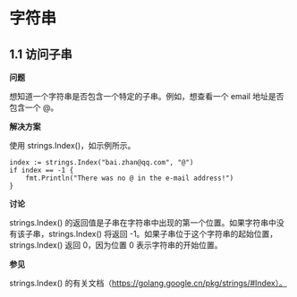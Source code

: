 # 字符串

## 1.1 访问子串

**问题**

想知道一个字符串是否包含一个特定的子串。例如，想查看一个 email 地址是否包含一个 @。

**解决方案**

使用 strings.Index()，如示例所示。

```
index := strings.Index("bai.zhan@qq.com", "@")
if index == -1 {
    fmt.Println("There was no @ in the e-mail address!")
}
```

**讨论**

strings.Index() 的返回值是子串在字符串中出现的第一个位置。如果字符串中没有该子串，strings.Index() 将返回 -1。如果子串位于这个字符串的起始位置，strings.Index() 返回 0，因为位置 0 表示字符串的开始位置。

**参见**

strings.Index() 的有关文档（https://golang.google.cn/pkg/strings/#Index）。
